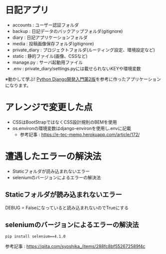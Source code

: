 # 日記アプリ

- accounts : ユーザー認証フォルダ
- backup : 日記データのバックアップフォルダ(gitignore)
- diary : 日記アプリケーションフォルダ
- media : 投稿画像保存フォルダ(gitignore)
- private_diary : プロジェクトフォルダ(ルーティング設定、環境設定など)
- static : 静的ファイル(画像、CSSなど)
- manage.py : サーバ起動用ファイル
- .env : private_diary/settings.pyには載せられないKEYや環境変数

※動かして学ぶ! [Python Django開発入門第2版](https://www.amazon.co.jp/%E5%8B%95%E3%81%8B%E3%81%97%E3%81%A6%E5%AD%A6%E3%81%B6-Python-Django%E9%96%8B%E7%99%BA%E5%85%A5%E9%96%80-%E7%AC%AC2%E7%89%88-NEXT/dp/479817419X)を参考に作ったアプリケーションになります。

# アレンジで変更した点

- CSSはBootStrapではなくCSS設計規則のBEMを使用
- os.environの環境変数はdjango-environを使用し.envに記載
  - 参考記事 : https://e-tec-memo.herokuapp.com/article/172/

# 遭遇したエラーの解決法

- Staticフォルダが読み込まれないエラー
- seleniumのバージョンによるエラーの解決法

## Staticフォルダが読み込まれないエラー

DEBUG = Falseになっていると読み込まれないのでTrueにする

## seleniumのバージョンによるエラーの解決法

```
pip install selenium==4.1.0
```

参考記事 : https://qiita.com/syoshika_/items/288fc8bf552672589f4c

